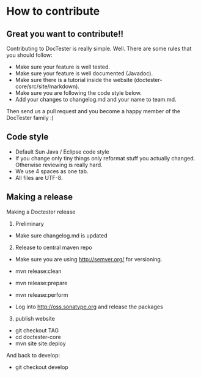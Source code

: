 How to contribute
=================

Great you want to contribute!!
------------------------------

Contributing to DocTester is really simple. Well. There are some rules that you should follow:

- Make sure your feature is well tested.
- Make sure your feature is well documented (Javadoc).
- Make sure there is a tutorial inside the website (doctester-core/src/site/markdown).
- Make sure you are following the code style below.
- Add your changes to changelog.md and your name to team.md.

Then send us a pull request and you become a happy member of the DocTester family :)


Code style
----------

- Default Sun Java / Eclipse code style
- If you change only tiny things only reformat stuff you actually changed. Otherwise reviewing is really hard.
- We use 4 spaces as one tab.
- All files are UTF-8.


Making a release
-----------------

Making a Doctester release
 
1) Preliminary

- Make sure changelog.md is updated

2) Release to central maven repo

- Make sure you are using http://semver.org/ for versioning.

- mvn release:clean
- mvn release:prepare
- mvn release:perform
- Log into http://oss.sonatype.org and release the packages

3) publish website

- git checkout TAG
- cd doctester-core
- mvn site site:deploy

And back to develop:

- git checkout develop

